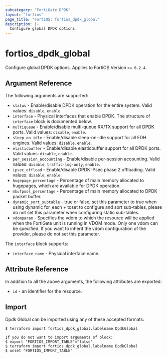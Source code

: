 ```yaml
---
subcategory: "FortiGate DPDK"
layout: "fortios"
page_title: "FortiOS: fortios_dpdk_global"
description: |-
  Configure global DPDK options.
---
```


# fortios_dpdk_global
Configure global DPDK options. Applies to FortiOS Version `>= 6.2.4`.

## Argument Reference

The following arguments are supported:

* `status` - Enable/disable DPDK operation for the entire system. Valid values: `disable`, `enable`.
* `interface` - Physical interfaces that enable DPDK. The structure of `interface` block is documented below.
* `multiqueue` - Enable/disable multi-queue RX/TX support for all DPDK ports. Valid values: `disable`, `enable`.
* `sleep_on_idle` - Enable/disable sleep-on-idle support for all FDH engines. Valid values: `disable`, `enable`.
* `elasticbuffer` - Enable/disable elasticbuffer support for all DPDK ports. Valid values: `disable`, `enable`.
* `per_session_accounting` - Enable/disable per-session accounting. Valid values: `disable`, `traffic-log-only`, `enable`.
* `ipsec_offload` - Enable/disable DPDK IPsec phase 2 offloading. Valid values: `disable`, `enable`.
* `hugepage_percentage` - Percentage of main memory allocated to hugepages, which are available for DPDK operation.
* `mbufpool_percentage` - Percentage of main memory allocated to DPDK packet buffer.
* `dynamic_sort_subtable` - true or false, set this parameter to true when using dynamic for_each + toset to configure and sort sub-tables, please do not set this parameter when configuring static sub-tables.
* `vdomparam` - Specifies the vdom to which the resource will be applied when the FortiGate unit is running in VDOM mode. Only one vdom can be specified. If you want to inherit the vdom configuration of the provider, please do not set this parameter.

The `interface` block supports:

* `interface_name` - Physical interface name.


## Attribute Reference

In addition to all the above arguments, the following attributes are exported:
* `id` - an identifier for the resource.

## Import

Dpdk Global can be imported using any of these accepted formats:
```
$ terraform import fortios_dpdk_global.labelname DpdkGlobal

If you do not want to import arguments of block:
$ export "FORTIOS_IMPORT_TABLE"="false"
$ terraform import fortios_dpdk_global.labelname DpdkGlobal
$ unset "FORTIOS_IMPORT_TABLE"
```
